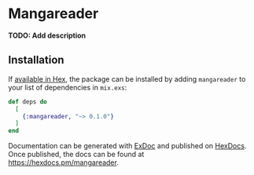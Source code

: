 # Mangareader

**TODO: Add description**

## Installation

If [available in Hex](https://hex.pm/docs/publish), the package can be installed
by adding `mangareader` to your list of dependencies in `mix.exs`:

```elixir
def deps do
  [
    {:mangareader, "~> 0.1.0"}
  ]
end
```

Documentation can be generated with [ExDoc](https://github.com/elixir-lang/ex_doc)
and published on [HexDocs](https://hexdocs.pm). Once published, the docs can
be found at <https://hexdocs.pm/mangareader>.


